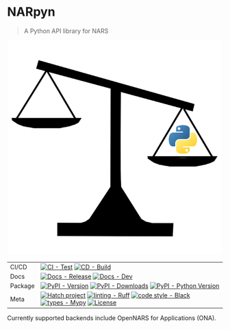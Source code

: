 # NARpyn

> A Python API library for NARS

<div style="margin: 0 auto">

<img src="https://raw.githubusercontent.com/ntoxeg/narpyn/main/logo.png" alt="NARpyn logo" width="500" role="img">

|         |                                                                                                                                                                                                                                                                                                                                                                                                                                                                                                                                                                                                                     |
|---------|---------------------------------------------------------------------------------------------------------------------------------------------------------------------------------------------------------------------------------------------------------------------------------------------------------------------------------------------------------------------------------------------------------------------------------------------------------------------------------------------------------------------------------------------------------------------------------------------------------------------|
| CI/CD   | [![CI - Test](https://github.com/ntoxeg/narpyn/actions/workflows/test.yml/badge.svg)](https://github.com/ntoxeg/narpyn/actions/workflows/test.yml) [![CD - Build](https://github.com/ntoxeg/narpyn/actions/workflows/build.yml/badge.svg)](https://github.com/ntoxeg/narpyn/actions/workflows/build.yml)                                                                                                                                                                                                                                                                                                            |
| Docs    | [![Docs - Release](https://github.com/ntoxeg/narpyn/actions/workflows/docs-release.yml/badge.svg)](https://github.com/ntoxeg/narpyn/actions/workflows/docs-release.yml) [![Docs - Dev](https://github.com/ntoxeg/narpyn/actions/workflows/docs-dev.yml/badge.svg)](https://github.com/ntoxeg/narpyn/actions/workflows/docs-dev.yml)                                                                                                                                                                                                                                                                                 |
| Package | [![PyPI - Version](https://img.shields.io/pypi/v/narpyn?logo=pypi&label=PyPI&logoColor=gold)](https://pypi.org/project/narpyn/) [![PyPI - Downloads](https://img.shields.io/pypi/dm/narpyn?color=blue&label=Downloads&logo=pypi&logoColor=gold)](https://pypi.org/project/narpyn/) [![PyPI - Python Version](https://img.shields.io/pypi/pyversions/narpyn.svg?logo=python&label=Python&logoColor=gold)](https://pypi.org/project/narpyn/)                                                                                                                                                                          |
| Meta    | [![Hatch project](https://img.shields.io/badge/%F0%9F%A5%9A-Hatch-4051b5.svg)](https://github.com/pypa/hatch) [![linting - Ruff](https://img.shields.io/endpoint?url=https://raw.githubusercontent.com/charliermarsh/ruff/main/assets/badge/v2.json)](https://github.com/astral-sh/ruff) [![code style - Black](https://img.shields.io/badge/code%20style-black-000000.svg)](https://github.com/psf/black) [![types - Mypy](https://img.shields.io/badge/types-Mypy-blue.svg)](https://github.com/python/mypy) [![License](https://img.shields.io/badge/License-Apache%202.0-blue.svg)](https://spdx.org/licenses/) |

</div>

Currently supported backends include OpenNARS for Applications (ONA).
